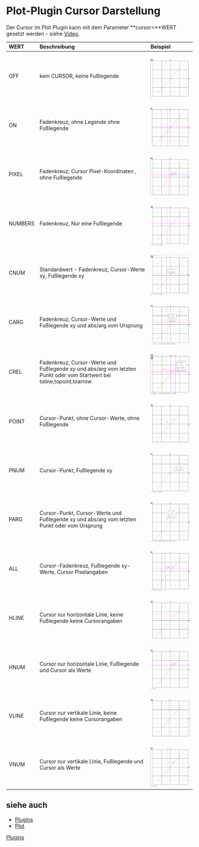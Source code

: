 # Plot-Plugin Cursor Darstellung
Der Cursor im Plot Plugin kann mit dem Parameter **cursor=**WERT gesetzt werden - siehe [Video](https://youtu.be/AA95ipIXtac).
<div  class="wikitable" style="text-align: left; width: 100%;"  >

| WERT    | Beschreibung                                                                                                           | Beispiel                                                                    |
|---------|------------------------------------------------------------------------------------------------------------------------|-----------------------------------------------------------------------------|
| OFF     | kein CURSOR, keine Fußlegende                                                                                          | <br>![300px-ClipCapIt-211027-095039.PNG](300px-ClipCapIt-211027-095039.PNG) |
| ON      | Fadenkreuz, ohne Legende ohne Fußlegende                                                                               | <br>![300px-ClipCapIt-211027-095111.PNG](300px-ClipCapIt-211027-095111.PNG) |
| PIXEL   | Fadenkreuz, Cursor Pixel-Koordinaten , ohne Fußlegende                                                                 | <br>![300px-ClipCapIt-211027-095251.PNG](300px-ClipCapIt-211027-095251.PNG) |
| NUMBERS | Fadenkreuz, Nur eine Fußlegende                                                                                        | <br>![300px-ClipCapIt-211027-095146.PNG](300px-ClipCapIt-211027-095146.PNG) |
| CNUM    | Standardwert - Fadenkreuz, Cursor-Werte xy, Fußlegende xy                                                              | <br>![300px-ClipCapIt-211027-095002.PNG](300px-ClipCapIt-211027-095002.PNG) |
| CARG    | Fadenkreuz, Cursor-Werte und Fußlegende xy und abs/arg vom Ursprung                                                    | <br>![300px-ClipCapIt-211027-095223.PNG](300px-ClipCapIt-211027-095223.PNG) |
| CREL    | Fadenkreuz, Cursor-Werte und Fußlegende xy und abs/arg vom letzten Punkt oder vom Startwert bei toline,topoint,toarrow | <br>![300px-ClipCapIt-211103-204445.PNG](300px-ClipCapIt-211103-204445.PNG) |
| POINT   | Cursor-Punkt, ohne Cursor-Werte, ohne Fußlegende                                                                       | <br>![300px-ClipCapIt-211027-095331.PNG](300px-ClipCapIt-211027-095331.PNG) |
| PNUM    | Cursor-Punkt, Fußlegende xy                                                                                            | <br>![300px-ClipCapIt-211027-095402.PNG](300px-ClipCapIt-211027-095402.PNG) |
| PARG    | Cursor-Punkt, Cursor-Werte und Fußlegende xy und abs/arg vom letzten Punkt oder vom Ursprung                           | <br>![300px-ClipCapIt-211027-095435.PNG](300px-ClipCapIt-211027-095435.PNG) |
| ALL     | Cursor-Fadenkreuz, Fußlegende xy-Werte, Cursor Pixelangaben                                                            | <br>![300px-ClipCapIt-211027-095509.PNG](300px-ClipCapIt-211027-095509.PNG) |
| HLINE   | Cursor nur horizontale Linie, keine Fußlegende keine Cursorangaben                                                     | <br>![300px-ClipCapIt-211027-095555.PNG](300px-ClipCapIt-211027-095555.PNG) |
| HNUM    | Cursor nur horizontale Linie, Fußlegende und Cursor als Werte                                                          | <br>![300px-ClipCapIt-211027-095705.PNG](300px-ClipCapIt-211027-095705.PNG) |
| VLINE   | Cursor nur vertikale Linie, keine Fußlegende keine Cursorangaben                                                       | <br>![300px-ClipCapIt-211027-095733.PNG](300px-ClipCapIt-211027-095733.PNG) |
| VNUM    | Cursor nur vertikale Linie, Fußlegende und Cursor als Werte                                                            | <br>![300px-ClipCapIt-211027-095755.PNG](300px-ClipCapIt-211027-095755.PNG) |
</div>

##  siehe auch 
* [Plugins](../Plugins/index.md)
* [Plot](../Plot/index.md)

[Plugins](../Plugins/index.md)

